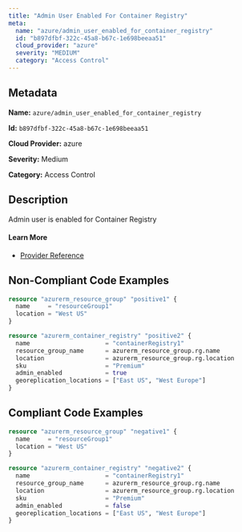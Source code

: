 ```yaml
---
title: "Admin User Enabled For Container Registry"
meta:
  name: "azure/admin_user_enabled_for_container_registry"
  id: "b897dfbf-322c-45a8-b67c-1e698beeaa51"
  cloud_provider: "azure"
  severity: "MEDIUM"
  category: "Access Control"
---
```


## Metadata
**Name:** `azure/admin_user_enabled_for_container_registry`

**Id:** `b897dfbf-322c-45a8-b67c-1e698beeaa51`

**Cloud Provider:** azure

**Severity:** Medium

**Category:** Access Control

## Description
Admin user is enabled for Container Registry

#### Learn More

 - [Provider Reference](https://www.terraform.io/docs/providers/azurerm/r/container_registry.html)

## Non-Compliant Code Examples
```terraform
resource "azurerm_resource_group" "positive1" {
  name     = "resourceGroup1"
  location = "West US"
}

resource "azurerm_container_registry" "positive2" {
  name                     = "containerRegistry1"
  resource_group_name      = azurerm_resource_group.rg.name
  location                 = azurerm_resource_group.rg.location
  sku                      = "Premium"
  admin_enabled            = true
  georeplication_locations = ["East US", "West Europe"]
}
```

## Compliant Code Examples
```terraform
resource "azurerm_resource_group" "negative1" {
  name     = "resourceGroup1"
  location = "West US"
}

resource "azurerm_container_registry" "negative2" {
  name                     = "containerRegistry1"
  resource_group_name      = azurerm_resource_group.rg.name
  location                 = azurerm_resource_group.rg.location
  sku                      = "Premium"
  admin_enabled            = false
  georeplication_locations = ["East US", "West Europe"]
}
```